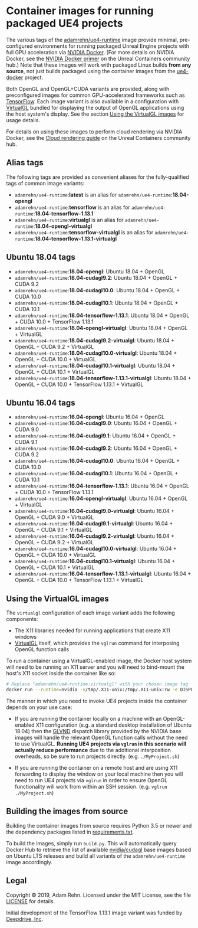 Container images for running packaged UE4 projects
==================================================

The various tags of the [adamrehn/ue4-runtime](https://hub.docker.com/r/adamrehn/ue4-runtime) image provide minimal, pre-configured environments for running packaged Unreal Engine projects with full GPU acceleration via [NVIDIA Docker](https://github.com/NVIDIA/nvidia-docker). (For more details on NVIDIA Docker, see the [NVIDIA Docker primer](https://unrealcontainers.com/docs/concepts/nvidia-docker) on the Unreal Containers community hub.) Note that these images will work with packaged Linux builds **from any source**, not just builds packaged using the container images from the [ue4-docker](https://github.com/adamrehn/ue4-docker) project.

Both OpenGL and OpenGL+CUDA variants are provided, along with preconfigured images for common GPU-accelerated frameworks such as [TensorFlow](https://www.tensorflow.org/). Each image variant is also available in a configuration with [VirtualGL](https://www.virtualgl.org/) bundled for displaying the output of OpenGL applications using the host system's display. See the section [Using the VirtualGL images](#using-the-virtualgl-images) for usage details.

For details on using these images to perform cloud rendering via NVIDIA Docker, see the [Cloud rendering guide](https://unrealcontainers.com/docs/use-cases/cloud-rendering) on the Unreal Containers community hub.


## Alias tags

The following tags are provided as convenient aliases for the fully-qualified tags of common image variants:

- `adamrehn/ue4-runtime`:**latest** is an alias for `adamrehn/ue4-runtime`:**18.04-opengl**
- `adamrehn/ue4-runtime`:**tensorflow** is an alias for `adamrehn/ue4-runtime`:**18.04-tensorflow-1.13.1**
- `adamrehn/ue4-runtime`:**virtualgl** is an alias for `adamrehn/ue4-runtime`:**18.04-opengl-virtualgl**
- `adamrehn/ue4-runtime`:**tensorflow-virtualgl** is an alias for `adamrehn/ue4-runtime`:**18.04-tensorflow-1.13.1-virtualgl**


## Ubuntu 18.04 tags

- `adamrehn/ue4-runtime`:**18.04-opengl**: Ubuntu 18.04 + OpenGL
- `adamrehn/ue4-runtime`:**18.04-cudagl9.2**: Ubuntu 18.04 + OpenGL + CUDA 9.2
- `adamrehn/ue4-runtime`:**18.04-cudagl10.0**: Ubuntu 18.04 + OpenGL + CUDA 10.0
- `adamrehn/ue4-runtime`:**18.04-cudagl10.1**: Ubuntu 18.04 + OpenGL + CUDA 10.1
- `adamrehn/ue4-runtime`:**18.04-tensorflow-1.13.1**: Ubuntu 18.04 + OpenGL + CUDA 10.0 + TensorFlow 1.13.1
- `adamrehn/ue4-runtime`:**18.04-opengl-virtualgl**: Ubuntu 18.04 + OpenGL + VirtualGL
- `adamrehn/ue4-runtime`:**18.04-cudagl9.2-virtualgl**: Ubuntu 18.04 + OpenGL + CUDA 9.2 + VirtualGL
- `adamrehn/ue4-runtime`:**18.04-cudagl10.0-virtualgl**: Ubuntu 18.04 + OpenGL + CUDA 10.0 + VirtualGL
- `adamrehn/ue4-runtime`:**18.04-cudagl10.1-virtualgl**: Ubuntu 18.04 + OpenGL + CUDA 10.1 + VirtualGL
- `adamrehn/ue4-runtime`:**18.04-tensorflow-1.13.1-virtualgl**: Ubuntu 18.04 + OpenGL + CUDA 10.0 + TensorFlow 1.13.1 + VirtualGL


## Ubuntu 16.04 tags

- `adamrehn/ue4-runtime`:**16.04-opengl**: Ubuntu 16.04 + OpenGL
- `adamrehn/ue4-runtime`:**16.04-cudagl9.0**: Ubuntu 16.04 + OpenGL + CUDA 9.0
- `adamrehn/ue4-runtime`:**16.04-cudagl9.1**: Ubuntu 16.04 + OpenGL + CUDA 9.1
- `adamrehn/ue4-runtime`:**16.04-cudagl9.2**: Ubuntu 16.04 + OpenGL + CUDA 9.2
- `adamrehn/ue4-runtime`:**16.04-cudagl10.0**: Ubuntu 16.04 + OpenGL + CUDA 10.0
- `adamrehn/ue4-runtime`:**16.04-cudagl10.1**: Ubuntu 16.04 + OpenGL + CUDA 10.1
- `adamrehn/ue4-runtime`:**16.04-tensorflow-1.13.1**: Ubuntu 16.04 + OpenGL + CUDA 10.0 + TensorFlow 1.13.1
- `adamrehn/ue4-runtime`:**16.04-opengl-virtualgl**: Ubuntu 16.04 + OpenGL + VirtualGL
- `adamrehn/ue4-runtime`:**16.04-cudagl9.0-virtualgl**: Ubuntu 16.04 + OpenGL + CUDA 9.0 + VirtualGL
- `adamrehn/ue4-runtime`:**16.04-cudagl9.1-virtualgl**: Ubuntu 16.04 + OpenGL + CUDA 9.1 + VirtualGL
- `adamrehn/ue4-runtime`:**16.04-cudagl9.2-virtualgl**: Ubuntu 16.04 + OpenGL + CUDA 9.2 + VirtualGL
- `adamrehn/ue4-runtime`:**16.04-cudagl10.0-virtualgl**: Ubuntu 16.04 + OpenGL + CUDA 10.0 + VirtualGL
- `adamrehn/ue4-runtime`:**16.04-cudagl10.1-virtualgl**: Ubuntu 16.04 + OpenGL + CUDA 10.1 + VirtualGL
- `adamrehn/ue4-runtime`:**16.04-tensorflow-1.13.1-virtualgl**: Ubuntu 16.04 + OpenGL + CUDA 10.0 + TensorFlow 1.13.1 + VirtualGL


## Using the VirtualGL images

The `virtualgl` configuration of each image variant adds the following components:

- The X11 libraries needed for running applications that create X11 windows
- [VirtualGL](https://www.virtualgl.org/) itself, which provides the `vglrun` command for interposing OpenGL function calls

To run a container using a VirtualGL-enabled image, the Docker host system will need to be running an X11 server and you will need to bind-mount the host's X11 socket inside the container like so:

```bash
# Replace "adamrehn/ue4-runtime:virtualgl" with your chosen image tag
docker run --runtime=nvidia -v/tmp/.X11-unix:/tmp/.X11-unix:rw -e DISPLAY adamrehn/ue4-runtime:virtualgl bash
```

The manner in which you need to invoke UE4 projects inside the container depends on your use case:

- If you are running the container locally on a machine with an OpenGL-enabled X11 configuration (e.g. a standard desktop installation of Ubuntu 18.04) then the [GLVND](https://github.com/NVIDIA/libglvnd) dispatch library provided by the NVIDIA base images will handle the relevant OpenGL function calls without the need to use VirtualGL. **Running UE4 projects via `vglrun` in this scenario will actually reduce performance** due to the additional interposition overheads, so be sure to run projects directly. (e.g. `./MyProject.sh`)

- If you are running the container on a remote host and are using X11 forwarding to display the window on your local machine then you will need to run UE4 projects via `vglrun` in order to ensure OpenGL functionality will work from within an SSH session. (e.g. `vglrun ./MyProject.sh`)


## Building the images from source

Building the container images from source requires Python 3.5 or newer and the dependency packages listed in [requirements.txt](https://github.com/adamrehn/ue4-runtime/blob/master/requirements.txt).

To build the images, simply run `build.py`. This will automatically query Docker Hub to retrieve the list of available [nvidia/cudagl](https://hub.docker.com/r/nvidia/cudagl) base images based on Ubuntu LTS releases and build all variants of the `adamrehn/ue4-runtime` image accordingly.


## Legal

Copyright &copy; 2019, Adam Rehn. Licensed under the MIT License, see the file [LICENSE](https://github.com/adamrehn/ue4-runtime/blob/master/LICENSE) for details.

Initial development of the TensorFlow 1.13.1 image variant was funded by [Deepdrive, Inc](https://deepdrive.io/).
